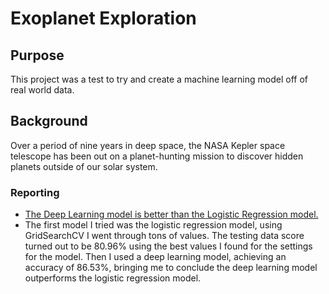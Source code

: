 # Exoplanet Exploration

## Purpose
This project was a test to try and create a machine learning model off of real world data. 

## Background

Over a period of nine years in deep space, the NASA Kepler space telescope has been out on a planet-hunting mission to discover hidden planets outside of our solar system.


### Reporting

* [The Deep Learning model is better than the Logistic Regression model.](https://github.com/uno-sebastian/machine-learning-challenge/blob/main/Deep_Learning_Model.h5)
* The first model I tried was the logistic regression model, using GridSearchCV I went through tons of values. The testing data score turned out to be 80.96% using the best values I found for the settings for the model. Then I used a deep learning model, achieving an accuracy of 86.53%, bringing me to conclude the deep learning model outperforms the logistic regression model.

